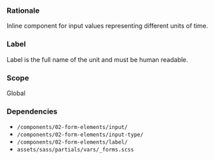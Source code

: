 ### Rationale
Inline component for input values representing different units of time.

### Label
Label is the full name of the unit and must be human readable.

### Scope
Global

### Dependencies
* `/components/02-form-elements/input/`
* `/components/02-form-elements/input-type/`
* `/components/02-form-elements/label/`
* `assets/sass/partials/vars/_forms.scss`
